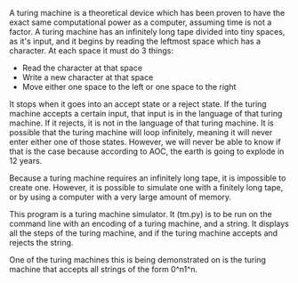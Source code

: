 A turing machine is a theoretical device which has been proven to have the exact same computational power as a computer, assuming time is not a factor. 
A turing machine has an infinitely long tape divided into tiny spaces, as it's input, and it begins by reading the leftmost space which has a character. At each space it must do 3 things:
- Read the character at that space
- Write a new character at that space
- Move either one space to the left or one space to the right

It stops when it goes into an accept state or a reject state. If the turing machine accepts a certain input, that input is in the language of that turing machine. If it rejects, it is not in the language of that turing machine. It is possible that the turing machine will loop infinitely, meaning it will never enter either one of those states. However, we will never be able to know if that is the case because according to AOC, the earth is going to explode in 12 years.

Because a turing machine requires an infinitely long tape, it is impossible to create one. However, it is possible to simulate one with a finitely long tape, or by using a computer with a very large amount of memory.

This program is a turing machine simulator. It (tm.py) is to be run on the command line with an encoding of a turing machine, and a string. It displays all the steps of the turing machine, and if the turing machine accepts and rejects the string.

One of the turing machines this is being demonstrated on is the turing machine that accepts all strings of the form 0^n1^n.
